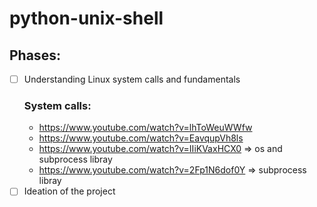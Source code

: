 # python-unix-shell

## Phases:
- [ ] Understanding Linux system calls and fundamentals<br>
  ### System calls:
  * https://www.youtube.com/watch?v=lhToWeuWWfw
  * https://www.youtube.com/watch?v=EavqupVh8ls
  * https://www.youtube.com/watch?v=IIiKVaxHCX0 => os and subprocess libray
  * https://www.youtube.com/watch?v=2Fp1N6dof0Y => subprocess libray
- [ ] Ideation of the project
